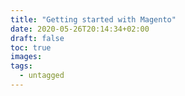 ```yaml
---
title: "Getting started with Magento"
date: 2020-05-26T20:14:34+02:00
draft: false
toc: true
images:
tags:
  - untagged
---
```


